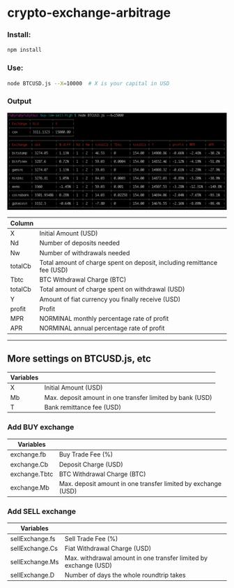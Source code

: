 # crypto-exchange-arbitrage

### Install:
```sh
npm install
```

### Use:
```sh
node BTCUSD.js --X=10000  # X is your capital in USD
```

### Output
![Output](result.png)

| Column     | |
|---|---|
| X | Initial Amount (USD) |
| Nd | Number of deposits needed |
| Nw | Number of withdrawals needed |
| totalCb | Total amount of charge spent on deposit, including remittance fee (USD)|
| Tbtc | BTC Withdrawal Charge (BTC)|
| totalCb | Total amount of charge spent on withdrawal (USD) |
| Y | Amount of fiat currency you finally receive (USD) |
| profit | Profit |
| MPR | NORMINAL monthly percentage rate of profit |
| APR | NORMINAL annual percentage rate of profit |

---

## More settings on BTCUSD.js, etc
| Variables     |                                                               |
|---------------|---------------------------------------------------------------|
| X | Initial Amount (USD) |
| Mb | Max. deposit amount in one transfer limited by bank (USD) |
| T | Bank remittance fee (USD) |

### Add BUY exchange
| Variables     |                                                               |
|---------------|---------------------------------------------------------------|
| exchange.fb   | Buy Trade Fee (%)                                             |
| exchange.Cb   | Deposit Charge (USD)                                          |
| exchange.Tbtc | BTC Withdrawal Charge (BTC)                                     |
| exchange.Mb   | Max. deposit amount in one transfer limited by exchange (USD) |

### Add SELL exchange
| Variables     |                                                               |
|---------------|---------------------------------------------------------------|
| sellExchange.fs | Sell Trade Fee (%)                                              |
| sellExchange.Cs | Fiat Withdrawal Charge (USD)                                    |
| sellExchange.Ms | Max. withdrawal amount in one transfer limited by exchange (USD) |
| sellExchange.D  | Number of days the whole roundtrip takes                         |

